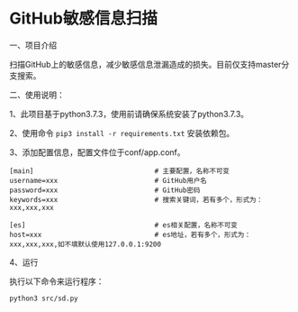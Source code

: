 # GitHub敏感信息扫描
一、项目介绍

   扫描GitHub上的敏感信息，减少敏感信息泄漏造成的损失。目前仅支持master分支搜索。

二、使用说明：
    
   1、此项目基于python3.7.3，使用前请确保系统安装了python3.7.3。
   
   2、使用命令 `pip3 install -r requirements.txt` 安装依赖包。
   
   3、添加配置信息，配置文件位于conf/app.conf。
   
    [main]                              # 主要配置，名称不可变
    username=xxx                        # GitHub用户名
    password=xxx                        # GitHub密码
    keywords=xxx                        # 搜索关键词，若有多个，形式为：xxx,xxx,xxx
    
    [es]                                # es相关配置，名称不可变
    host=xxx                            # es地址，若有多个，形式为：xxx,xxx,xxx,如不填默认使用127.0.0.1:9200
   
   
   4、运行
   
   执行以下命令来运行程序：
   
   `python3 src/sd.py`
